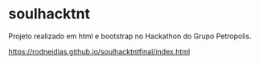 # soulhacktnt

 Projeto realizado em html e bootstrap no Hackathon do Grupo Petropolis.
 
https://rodneidias.github.io/soulhacktntfinal/index.html
